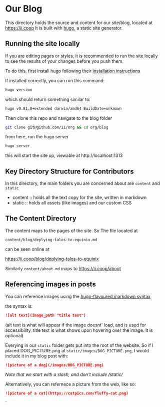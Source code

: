 # Our Blog

This directory holds the source and content for our site/blog, located at https://ii.coop
It is built with [hugo](https://gohugo.io), a static site generator.

## Running the site locally

If you are editing pages or styles, it is recommended to run the site locally to see the results of your changes before you push them.

To do this, first install hugo following their [installation instructions](https://gohugo.io/getting-started/installing)

If installed correctly, you can run this command:

``` sh
hugo version
```

which should return something similar to:

``` sh
hugo v0.81.0+extended darwin/amd64 BuildDate=unknown
```

Then clone this repo and navigate to the blog folder

``` sh
git clone git@github.com/ii/org && cd org/blog
```

from here, run the hugo server

``` sh
hugo server 
```

this will start the site up, viewable at http://localhost:1313

## Key Directory Structure for Contributors
In this directory, the main folders you are concerned about are `content` and `static`
- content :: holds all the text copy for the site, written in markdown
- static :: holds all assets (like images) and our custom CSS

## The Content Directory
The content maps to the pages of the site. So The file located at

`content/blog/deplying-talos-to-equinix.md` 

can be seen online at

https://ii.coop/blog/deplying-talos-to-equinix

Similarly `content/about.md` maps to https://ii.coop/about

## Referencing images in posts

You can reference images using the [hugo-flavoured markdown syntax](https://learn.netlify.app/en/cont/markdown/)

the syntax is:

``` md
![alt text](image_path "title text")
```
(alt text is what will appear if the image doesnt' load, and is used for accessibility.  title text is what shows upon hovering over the image.  It is optional)

Everying in our `static` folder gets put into the root of the website. So if I placed DOG_PICTURE.png at `static/images/DOG_PICTURE.png`, I would include it in my blog post with:

``` markdown
![picture of a dog](/images/DOG_PICTURE.png)
```

_Note that we start with a slash, and don't include /static/_

Alternatively, you can refernece a picture from the web, like so:

``` markdown
![picture of a cat](https://catpics.com/fluffy-cat.png)
```

`
